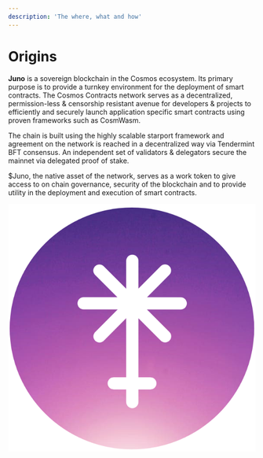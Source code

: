 ```yaml
---
description: 'The where, what and how'
---
```


# Origins

**Juno** is a sovereign blockchain in the Cosmos ecosystem. Its primary purpose is to provide a turnkey environment for the deployment of smart contracts. The Cosmos Contracts network serves as a decentralized, permission-less & censorship resistant avenue for developers & projects to efficiently and securely launch application specific smart contracts using proven frameworks such as CosmWasm.

The chain is built using the highly scalable starport framework and agreement on the network is reached in a decentralized way via Tendermint BFT consensus. An independent set of validators & delegators secure the mainnet via delegated proof of stake.

$Juno, the native asset of the network, serves as a work token to give access to on chain governance, security of the blockchain and to provide utility in the deployment and execution of smart contracts.

![$JUNO](../.gitbook/assets/jo.png)

